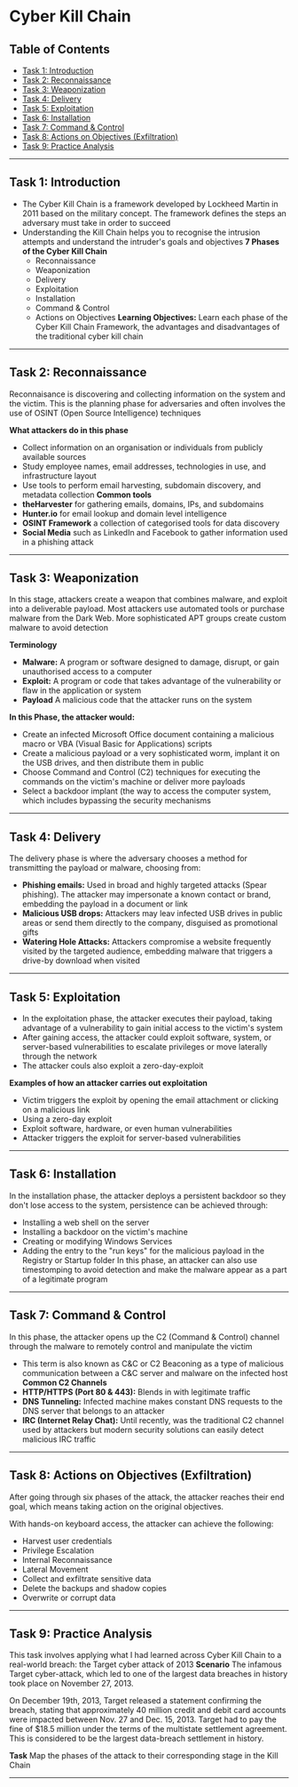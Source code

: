 # Cyber Kill Chain

## Table of Contents

- [Task 1: Introduction](#task-1-introduction)
- [Task 2: Reconnaissance](#task-2-reconnaissance)
- [Task 3: Weaponization](#task-3-weaponization)
- [Task 4: Delivery](#task-4-delivery)
- [Task 5: Exploitation](#task-5-exploitation)
- [Task 6: Installation](#task-6-installation)
- [Task 7: Command & Control](#task-7-command--control)
- [Task 8: Actions on Objectives (Exfiltration)](#task-8-actions-on-objectives-exfiltration)
- [Task 9: Practice Analysis](#task-9-practice-analysis)
---

## Task 1: Introduction
  - The Cyber Kill Chain is a framework developed by Lockheed Martin in 2011 based on the military concept. The framework defines the steps an adversary must take in order to succeed
  - Understanding the Kill Chain helps you to recognise the intrusion attempts and understand the intruder's goals and objectives
**7 Phases of the Cyber Kill Chain**
    - Reconnaissance
    - Weaponization
    - Delivery
    - Exploitation
    - Installation
    - Command & Control
    - Actions on Objectives
**Learning Objectives:** Learn each phase of the Cyber Kill Chain Framework, the advantages and disadvantages of the traditional cyber kill chain

---

## Task 2: Reconnaissance
Reconnaisance is discovering and collecting information on the system and the victim. This is the planning phase for adversaries and often involves the use of OSINT (Open Source Intelligence) techniques

**What attackers do in this phase**
  - Collect information on an organisation or individuals from publicly available sources
  - Study employee names, email addresses, technologies in use, and infrastructure layout
  - Use tools to perform email harvesting, subdomain discovery, and metadata collection
**Common tools**
  - **theHarvester** for gathering emails, domains, IPs, and subdomains
  - **Hunter.io** for email lookup and domain level intelligence
  - **OSINT Framework** a collection of categorised tools for data discovery
  - **Social Media** such as LinkedIn and Facebook to gather information used in a phishing attack
 

---

## Task 3: Weaponization
In this stage, attackers create a weapon that combines malware, and exploit into a deliverable payload. Most attackers use automated tools or purchase malware from the Dark Web. More sophisticated APT groups create custom malware to avoid detection

**Terminology**
  - **Malware:** A program or software designed to damage, disrupt, or gain unauthorised access to a computer
  - **Exploit:** A program or code that takes advantage of the vulnerability or flaw in the application or system
  - **Payload** A malicious code that the attacker runs on the system

**In this Phase, the attacker would:**
  - Create an infected Microsoft Office document containing a malicious macro or VBA (Visual Basic for Applications) scripts
  - Create a malicious payload or a very sophisticated worm, implant it on the USB drives, and then distribute them in public
  - Choose Command and Control (C2) techniques for executing the commands on the victim's machine or deliver more payloads
  - Select a backdoor implant (the way to access the computer system, which includes bypassing the security mechanisms

---

## Task 4: Delivery
The delivery phase is where the adversary chooses a method for transmitting the payload or malware, choosing from:
  - **Phishing emails:** Used in broad and highly targeted attacks (Spear phishing). The attacker may impersonate a known contact or brand, embedding the payload in a document or link
  - **Malicious USB drops:** Attackers may leav infected USB drives in public areas or send them directly to the company, disguised as promotional gifts
  - **Watering Hole Attacks:** Attackers compromise a website frequently visited by the targeted audience, embedding malware that triggers a drive-by download when visited

---

## Task 5: Exploitation
- In the exploitation phase, the attacker executes their payload, taking advantage of a vulnerability to gain initial access to the victim's system
- After gaining access, the attacker could exploit software, system, or server-based vulnerabilities to escalate privileges or move laterally through the network
- The attacker couls also exploit a zero-day-exploit

**Examples of how an attacker carries out exploitation**
  - Victim triggers the exploit by opening the email attachment or clicking on a malicious link
  - Using a zero-day exploit
  - Exploit software, hardware, or even human vulnerabilities
  - Attacker triggers the exploit for server-based vulnerabilities

---

## Task 6: Installation
In the installation phase, the attacker deploys a persistent backdoor so they don't lose access to the system, persistence can be achieved through:  
- Installing a web shell on the server
- Installing a backdoor on the victim's machine
- Creating or modifying Windows Services
- Adding the entry to the "run keys" for the malicious payload in the Registry or Startup folder
In this phase, an attacker can also use timestomping to avoid detection and make the malware appear as a part of a legitimate program

---

## Task 7: Command & Control
In this phase, the attacker opens up the C2 (Command & Control) channel through the malware to remotely control and manipulate the victim
  - This term is also known as C&C or C2 Beaconing as a type of malicious communication between a C&C server and malware on the infected host
**Common C2 Channels**
  - **HTTP/HTTPS (Port 80 & 443):** Blends in with legitimate traffic
  - **DNS Tunneling:** Infected machine makes constant DNS requests to the DNS server that belongs to an attacker
  - **IRC (Internet Relay Chat):** Until recently, was the traditional C2 channel used by attackers but modern security solutions can easily detect malicious IRC traffic

---

## Task 8: Actions on Objectives (Exfiltration)
After going through six phases of the attack, the attacker reaches their end goal, which means taking action on the original objectives.

With hands-on keyboard access, the attacker can achieve the following:
  - Harvest user credentials
  - Privilege Escalation
  - Internal Reconnaissance
  - Lateral Movement
  - Collect and exfiltrate sensitive data
  - Delete the backups and shadow copies
  - Overwrite or corrupt data

---

## Task 9: Practice Analysis
This task involves applying what I had learned across Cyber Kill Chain to a real-world breach: the Target cyber attack of 2013 
**Scenario**
The infamous Target cyber-attack, which led to one of the largest data breaches in history took place on November 27, 2013.

On December 19th, 2013, Target released a statement confirming the breach, stating that approximately 40 million credit and debit card accounts were impacted between Nov. 27 and Dec. 15, 2013. Target had to pay the fine of $18.5 million under the terms of the multistate settlement agreement. This is considered to be the largest data-breach settlement in history.

**Task**
Map the phases of the attack to their corresponding stage in the Kill Chain

---



